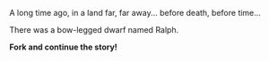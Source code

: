 A long time ago, in a land far, far away...
before death, before time...

There was a bow-legged dwarf named Ralph.

__Fork and continue the story!__
